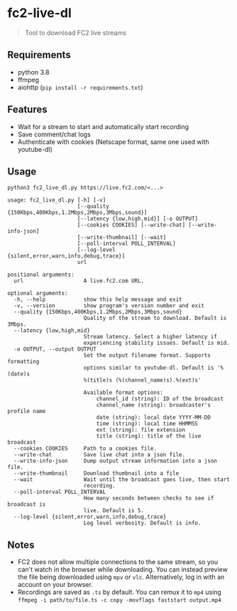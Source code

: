 # fc2-live-dl

> Tool to download FC2 live streams

## Requirements

- python 3.8
- ffmpeg
- aiohttp (`pip install -r requirements.txt`)

## Features

- Wait for a stream to start and automatically start recording
- Save comment/chat logs
- Authenticate with cookies (Netscape format, same one used with youtube-dl)

## Usage

```
python3 fc2_live_dl.py https://live.fc2.com/<...>
```

```
usage: fc2_live_dl.py [-h] [-v]
                      [--quality {150Kbps,400Kbps,1.2Mbps,2Mbps,3Mbps,sound}]
                      [--latency {low,high,mid}] [-o OUTPUT]
                      [--cookies COOKIES] [--write-chat] [--write-info-json]
                      [--write-thumbnail] [--wait]
                      [--poll-interval POLL_INTERVAL]
                      [--log-level {silent,error,warn,info,debug,trace}]
                      url

positional arguments:
  url                   A live.fc2.com URL.

optional arguments:
  -h, --help            show this help message and exit
  -v, --version         show program's version number and exit
  --quality {150Kbps,400Kbps,1.2Mbps,2Mbps,3Mbps,sound}
                        Quality of the stream to download. Default is 3Mbps.
  --latency {low,high,mid}
                        Stream latency. Select a higher latency if
                        experiencing stability issues. Default is mid.
  -o OUTPUT, --output OUTPUT
                        Set the output filename format. Supports formatting
                        options similar to youtube-dl. Default is '%(date)s
                        %(title)s (%(channel_name)s).%(ext)s'
                        
                        Available format options:
                            channel_id (string): ID of the broadcast
                            channel_name (string): broadcaster's profile name
                            date (string): local date YYYY-MM-DD
                            time (string): local time HHMMSS
                            ext (string): file extension
                            title (string): title of the live broadcast
  --cookies COOKIES     Path to a cookies file.
  --write-chat          Save live chat into a json file.
  --write-info-json     Dump output stream information into a json file.
  --write-thumbnail     Download thumbnail into a file
  --wait                Wait until the broadcast goes live, then start
                        recording.
  --poll-interval POLL_INTERVAL
                        How many seconds between checks to see if broadcast is
                        live. Default is 5.
  --log-level {silent,error,warn,info,debug,trace}
                        Log level verbosity. Default is info.
```

## Notes

- FC2 does not allow multiple connections to the same stream, so you can't watch in the browser while downloading. You can instead preview the file being downloaded using `mpv` or `vlc`. Alternatively, log in with an account on your browser.
- Recordings are saved as `.ts` by default. You can remux it to `mp4` using `ffmpeg -i path/to/file.ts -c copy -movflags faststart output.mp4`
